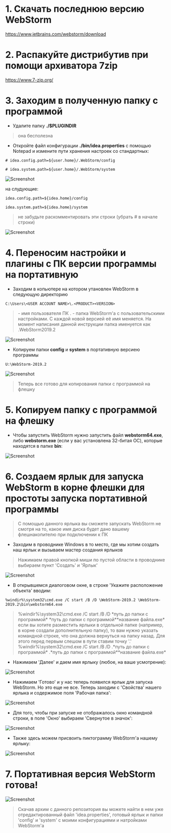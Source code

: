 # 1. Скачать последнюю версию WebStorm

https://www.jetbrains.com/webstorm/download

# 2. Распакуйте дистрибутив при помощи архиватора 7zip

https://www.7-zip.org/


# 3. Заходим в полученную папку с программой

* Удалите папку **./$PLUGINDIR**

> она бесполезна

*  Откройте файл конфигурации **./bin/idea.properties** с помощью Notepad и измените пути хранения настроек cо стандартных:

```
# idea.config.path=${user.home}/.WebStorm/config

# idea.system.path=${user.home}/.WebStorm/system
```

![Screenshot](img/1.jpg)

на слудующие:

```
idea.config.path=${idea.home}/config

idea.system.path=${idea.home}/system
```
> не забудьте раскомментировать эти строки (убрать # в начале строки)

![Screenshot](img/2.jpg)

# 4. Переносим настройки и плагины с ПК версии программы на портативную

* Заходим в копьютере на котором утановлен WebStorm в следующую директорию
```
C:\Users\<USER ACCOUNT NAME>\.<PRODUCT><VERSION>
```

> <USER ACCOUNT NAME> - имя пользователя ПК
> .<PRODUCT><VERSION> - папка WebStorm'а с пользовательскими настройками. С каждой новой версией её имя меняется. На момент написания данной инструкции папка именуется как .WebStorm2019.2

![Screenshot](img/3.jpg)

* Копируем папки **config** и **system** в портативную версиею программы 
```
U:\WebStorm-2019.2
```

![Screenshot](img/4.jpg)

> Теперь все готово для копирования папки с программой на флешку

# 5. Копируем папку с программой на флешку

* Чтобы запустить WebStorm нужно запустить файл **webstorm64.exe**, либо **webstorm.exe** (если у вас установлена 32-битая ОС), которые находятся в папке **bin**:

![Screenshot](img/5.jpg)

# 6. Создаем ярлык для запуска WebStorm в корне флешки для простоты запуска портативной программы

> С помощью данного ярлыка вы сможете запускать WebStorm не смотря на то, какое имя диска будет дано вашему флешнакопителю при подключении к ПК

* Заходим в проводнике Windows в то место, где мы хотим создать наш ярлык и вызываем мастер создания ярлыков

> Нажимаем правой кнопкой миши по пустой области в проводнике выбираем пункт 'Cоздать' и 'Ярлык'

![Screenshot](img/6.jpg)

* В открывшемся диалоговом окне, в строке 'Укажите расположение объекта' вводим:

```
%windir%\system32\cmd.exe /C start /B /D \WebStorm-2019.2 \WebStorm-2019.2\bin\webstorm64.exe
```

> %windir%\system32\cmd.exe /C start /B /D \*путь до папки с программой* \*путь до папки с программой*\*название файла.exe*
>если вы хотите разместить ярлыки в отдельной папке (например, в корне создали дополнительную папку), то вам нужно указать командной строке, что она должна вернуться на папку назад. Для этого перед первым слешом в пути ставим точку '.' 
> %windir%\system32\cmd.exe /C start /B /D .\*путь до папки с программой* .\*путь до папки с программой*\*название файла.exe*

* Нажимаем 'Далее' и даем имя ярлыку (любое, на ваше усмотрение):

![Screenshot](img/7.jpg)

* Нажимаем 'Готово' и у нас теперь появился ярлык для запуска WebStorm. Но это еще не все. Теперь заходим с 'Свойства' нашего ярлыка и содержимое поля 'Рабочая папка':

![Screenshot](img/8.jpg)

* Для того, чтобы при запуске не отображалось окно командной строки, в поле 'Окно' выбираем 'Свернутое в значок':

![Screenshot](img/9.jpg)

* Также здесь можем присвоить пиктограмму WebStorm'а нашему ярлыку:

![Screenshot](img/10.jpg)

# 7. Портативная версия WebStorm готова!

![Screenshot](img/11.jpg) 

> Скачав архим с данного репозитория вы можете найти в нем уже отредактированный файл 'idea.properties', готовый ярлык и папки 'config' и 'system' с моими конфигурациями и натройками WebStorm'а